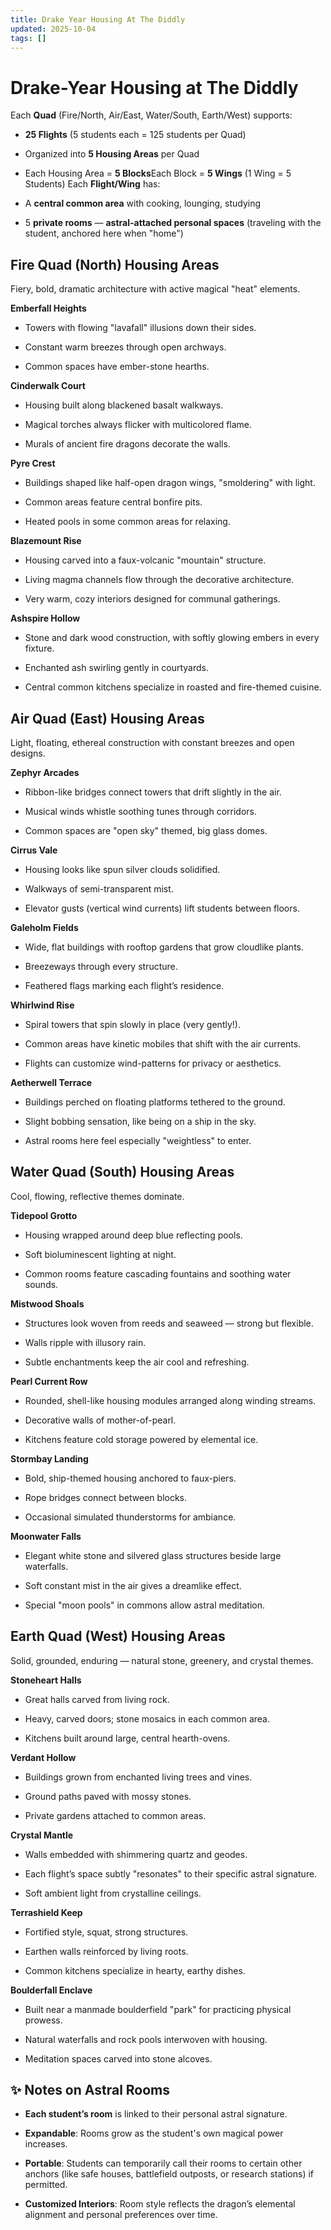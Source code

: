 ```yaml
---
title: Drake Year Housing At The Diddly
updated: 2025-10-04
tags: []
---
```


# Drake-Year Housing at The Diddly

Each **Quad** (Fire/North, Air/East, Water/South, Earth/West) supports:

* **25 Flights** (5 students each = 125 students per Quad)

* Organized into **5 Housing Areas** per Quad

* Each Housing Area = **5 Blocks**Each Block = **5 Wings** (1 Wing = 5 Students)
Each **Flight/Wing** has:

* A **central common area** with cooking, lounging, studying

* 5 **private rooms** — **astral-attached personal spaces** (traveling with the student, anchored here when "home")

## **Fire Quad (North) Housing Areas**
Fiery, bold, dramatic architecture with active magical "heat" elements.

**Emberfall Heights**

* Towers with flowing "lavafall" illusions down their sides.

* Constant warm breezes through open archways.

* Common spaces have ember-stone hearths.

**Cinderwalk Court**

* Housing built along blackened basalt walkways.

* Magical torches always flicker with multicolored flame.

* Murals of ancient fire dragons decorate the walls.

**Pyre Crest**

* Buildings shaped like half-open dragon wings, "smoldering" with light.

* Common areas feature central bonfire pits.

* Heated pools in some common areas for relaxing.

**Blazemount Rise**

* Housing carved into a faux-volcanic "mountain" structure.

* Living magma channels flow through the decorative architecture.

* Very warm, cozy interiors designed for communal gatherings.

**Ashspire Hollow**

* Stone and dark wood construction, with softly glowing embers in every fixture.

* Enchanted ash swirling gently in courtyards.

* Central common kitchens specialize in roasted and fire-themed cuisine.

## **Air Quad (East) Housing Areas**
Light, floating, ethereal construction with constant breezes and open designs.

**Zephyr Arcades**

* Ribbon-like bridges connect towers that drift slightly in the air.

* Musical winds whistle soothing tunes through corridors.

* Common spaces are "open sky" themed, big glass domes.

**Cirrus Vale**

* Housing looks like spun silver clouds solidified.

* Walkways of semi-transparent mist.

* Elevator gusts (vertical wind currents) lift students between floors.

**Galeholm Fields**

* Wide, flat buildings with rooftop gardens that grow cloudlike plants.

* Breezeways through every structure.

* Feathered flags marking each flight’s residence.

**Whirlwind Rise**

* Spiral towers that spin slowly in place (very gently!).

* Common areas have kinetic mobiles that shift with the air currents.

* Flights can customize wind-patterns for privacy or aesthetics.

**Aetherwell Terrace**

* Buildings perched on floating platforms tethered to the ground.

* Slight bobbing sensation, like being on a ship in the sky.

* Astral rooms here feel especially "weightless" to enter.

## **Water Quad (South) Housing Areas**
Cool, flowing, reflective themes dominate.

**Tidepool Grotto**

* Housing wrapped around deep blue reflecting pools.

* Soft bioluminescent lighting at night.

* Common rooms feature cascading fountains and soothing water sounds.

**Mistwood Shoals**

* Structures look woven from reeds and seaweed — strong but flexible.

* Walls ripple with illusory rain.

* Subtle enchantments keep the air cool and refreshing.

**Pearl Current Row**

* Rounded, shell-like housing modules arranged along winding streams.

* Decorative walls of mother-of-pearl.

* Kitchens feature cold storage powered by elemental ice.

**Stormbay Landing**

* Bold, ship-themed housing anchored to faux-piers.

* Rope bridges connect between blocks.

* Occasional simulated thunderstorms for ambiance.

**Moonwater Falls**

* Elegant white stone and silvered glass structures beside large waterfalls.

* Soft constant mist in the air gives a dreamlike effect.

* Special "moon pools" in commons allow astral meditation.

## **Earth Quad (West) Housing Areas**
Solid, grounded, enduring — natural stone, greenery, and crystal themes.

**Stoneheart Halls**

* Great halls carved from living rock.

* Heavy, carved doors; stone mosaics in each common area.

* Kitchens built around large, central hearth-ovens.

**Verdant Hollow**

* Buildings grown from enchanted living trees and vines.

* Ground paths paved with mossy stones.

* Private gardens attached to common areas.

**Crystal Mantle**

* Walls embedded with shimmering quartz and geodes.

* Each flight’s space subtly "resonates" to their specific astral signature.

* Soft ambient light from crystalline ceilings.

**Terrashield Keep**

* Fortified style, squat, strong structures.

* Earthen walls reinforced by living roots.

* Common kitchens specialize in hearty, earthy dishes.

**Boulderfall Enclave**

* Built near a manmade boulderfield "park" for practicing physical prowess.

* Natural waterfalls and rock pools interwoven with housing.

* Meditation spaces carved into stone alcoves.

## **✨ Notes on Astral Rooms**

* **Each student’s room** is linked to their personal astral signature.

* **Expandable**: Rooms grow as the student's own magical power increases.

* **Portable**: Students can temporarily call their rooms to certain other anchors (like safe houses, battlefield outposts, or research stations) if permitted.

* **Customized Interiors**: Room style reflects the dragon’s elemental alignment and personal preferences over time.
